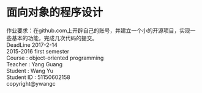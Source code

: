 # 面向对象的程序设计 #
  作业要求：在github.com上开辟自己的账号，并建立一个小的开源项目，实现一些基本的功能，完成几次代码的提交。<br>
  DeadLine 2017-2-14<br>
  2015-2016 first semester<br>
  Course : object-oriented programming<br>
  Teacher : Yang Guang<br>
  Student : Wang Yu<br>
  Student ID : 51150602158<br>
  copyright@ywangc
